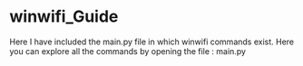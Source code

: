 # winwifi_Guide
  Here I have included the main.py file in which winwifi commands exist.
  Here you can explore all the commands by opening the file : main.py
